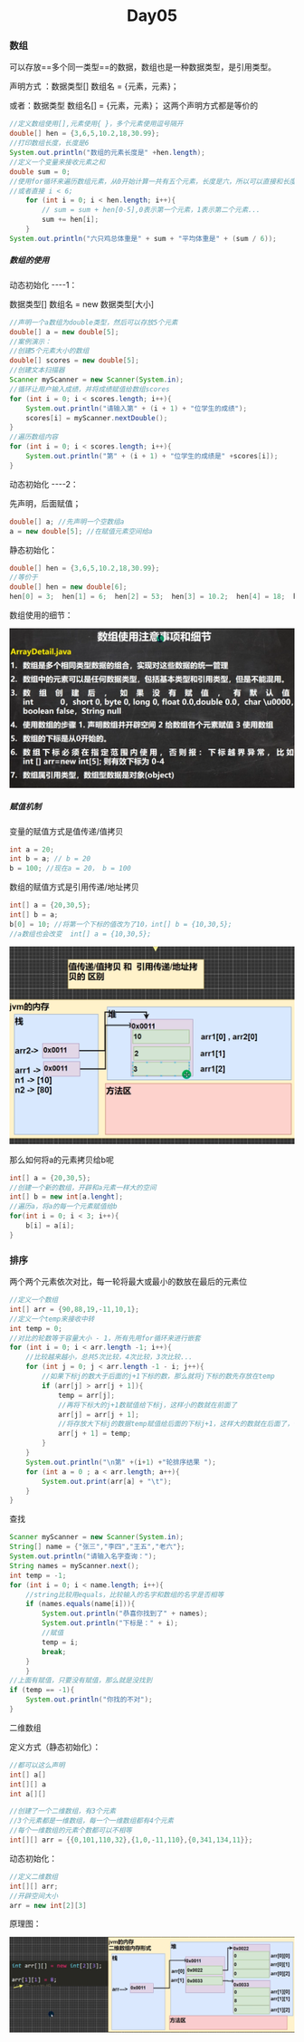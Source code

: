 <h1 align = "center">Day05</h1>

### 数组

可以存放==多个同一类型==的数据，数组也是一种数据类型，是引用类型。

声明方式 ：数据类型[] 数组名 = {元素，元素}；

或者：数据类型 数组名[] = {元素，元素}；  这两个声明方式都是等价的

~~~java
//定义数组使用[],元素使用{ }，多个元素使用逗号隔开
double[] hen = {3,6,5,10.2,18,30.99};
//打印数组长度，长度是6
System.out.println("数组的元素长度是" +hen.length);
//定义一个变量来接收元素之和
double sum = 0;
//使用for循环来遍历数组元素，从0开始计算一共有五个元素，长度是六，所以可以直接和长度比较
//或者直接 i < 6;
    for (int i = 0; i < hen.length; i++){
        // sum = sum + hen[0-5],0表示第一个元素，1表示第二个元素...
        sum += hen[i];
    }
System.out.println("六只鸡总体重是" + sum + "平均体重是" + (sum / 6));
~~~

##### 数组的使用

动态初始化 ----1：

数据类型[] 数组名 = new 数据类型[大小]

~~~java
//声明一个a数组为double类型，然后可以存放5个元素
double[] a = new double[5]; 
//案例演示：
//创建5个元素大小的数组
double[] scores = new double[5];
//创建文本扫描器
Scanner myScanner = new Scanner(System.in);
//循环让用户输入成绩，并将成绩赋值给数组scores
for (int i = 0; i < scores.length; i++){
    System.out.println("请输入第" + (i + 1) + "位学生的成绩");
    scores[i] = myScanner.nextDouble();
}
//遍历数组内容
for (int i = 0; i < scores.length; i++){
    System.out.println("第" + (i + 1) + "位学生的成绩是" +scores[i]);
}
~~~

动态初始化 ----2：

先声明，后面赋值；

~~~java
double[] a;	//先声明一个空数组a
a = new double[5]; //在赋值元素空间给a
~~~

静态初始化：

~~~java
double[] hen = {3,6,5,10.2,18,30.99};
//等价于
double[] hen = new double[6];
hen[0] = 3;  hen[1] = 6;  hen[2] = 53;  hen[3] = 10.2;  hen[4] = 18;  hen[5] = 30.99;
~~~

数组使用的细节：

![image-20240118112042678](https://raw.githubusercontent.com/BugDaWang/image01/master/blogImg/image-20240118112042678.png)

##### 赋值机制

变量的赋值方式是值传递/值拷贝

~~~java
int a = 20;
int b = a; // b = 20
b = 100; //现在a = 20， b = 100
~~~

数组的赋值方式是引用传递/地址拷贝

~~~java
int[] a = {20,30,5};
int[] b = a;
b[0] = 10; //将第一个下标的值改为了10，int[] b = {10,30,5};
//a数组也会改变  int[] a = {10,30,5};
~~~

![image-20240118121447159](https://raw.githubusercontent.com/BugDaWang/image01/master/blogImg/image-20240118121447159.png)

那么如何将a的元素拷贝给b呢

~~~java
int[] a = {20,30,5};
//创建一个新的数组，开辟和a元素一样大的空间
int[] b = new int[a.lenght];
//遍历a，将a的每一个元素赋值给b
for(int i = 0; i < 3; i++){
    b[i] = a[i];
}
~~~

### 排序

两个两个元素依次对比，每一轮将最大或最小的数放在最后的元素位

~~~java
//定义一个数组
int[] arr = {90,88,19,-11,10,1};
//定义一个temp来接收中转
int temp = 0;
//对比的轮数等于容量大小 - 1，所有先用for循环来进行嵌套
for (int i = 0; i < arr.length -1; i++){
    //比较越来越小，总共5次比较，4次比较，3次比较...
    for (int j = 0; j < arr.length -1 - i; j++){
        //如果下标j的数大于后面的j+1下标的数，那么就将j下标的数先存放在temp
        if (arr[j] > arr[j + 1]){
            temp = arr[j];
            //再将下标大的j+1数赋值给下标j，这样小的数就在前面了
            arr[j] = arr[j + 1];
            //将存放大下标j的数据temp赋值给后面的下标j+1，这样大的数就在后面了，依次这样循环
            arr[j + 1] = temp;
        }
    }
    System.out.println("\n第" +(i+1) +"轮排序结果 ");
    for (int a = 0 ; a < arr.length; a++){
        System.out.print(arr[a] + "\t");
    }
}
~~~

查找

~~~java
Scanner myScanner = new Scanner(System.in);
String[] name = {"张三","李四","王五","老六"};
System.out.println("请输入名字查询：");
String names = myScanner.next();
int temp = -1;
for (int i = 0; i < name.length; i++){
    //string比较用equals，比较输入的名字和数组的名字是否相等
    if (names.equals(name[i])){
        System.out.println("恭喜你找到了" + names);
        System.out.println("下标是：" + i);
        //赋值
        temp = i;
        break;
    }
    }
//上面有赋值，只要没有赋值，那么就是没找到
if (temp == -1){
    System.out.println("你找的不对");
}
~~~



二维数组

定义方式（静态初始化）：

~~~java
//都可以这么声明
int[] a[] 
int[][] a
int a[][]
~~~



~~~java
//创建了一个二维数组，有3个元素
//3个元素都是一维数组，每一个一维数组都有4个元素
//每个一维数组的元素个数都可以不相等
int[][] arr = {{0,101,110,32},{1,0,-11,110},{0,341,134,11}};

~~~

动态初始化：

~~~java
//定义二维数组
int[][] arr;
//开辟空间大小
arr = new int[2][3]
~~~



原理图：

![image-20240119135942338](https://raw.githubusercontent.com/BugDaWang/image01/master/blogImg/image-20240119135942338.png)
